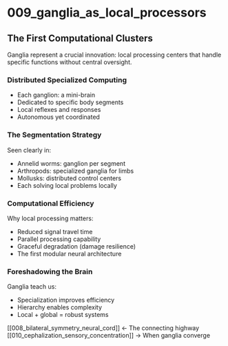 # 009_ganglia_as_local_processors

## The First Computational Clusters

Ganglia represent a crucial innovation:
local processing centers that handle
specific functions without central oversight.

### Distributed Specialized Computing
- Each ganglion: a mini-brain
- Dedicated to specific body segments
- Local reflexes and responses
- Autonomous yet coordinated

### The Segmentation Strategy
Seen clearly in:
- Annelid worms: ganglion per segment
- Arthropods: specialized ganglia for limbs
- Mollusks: distributed control centers
- Each solving local problems locally

### Computational Efficiency
Why local processing matters:
- Reduced signal travel time
- Parallel processing capability
- Graceful degradation (damage resilience)
- The first modular neural architecture

### Foreshadowing the Brain
Ganglia teach us:
- Specialization improves efficiency
- Hierarchy enables complexity
- Local + global = robust systems

[[008_bilateral_symmetry_neural_cord]] ← The connecting highway
[[010_cephalization_sensory_concentration]] → When ganglia converge